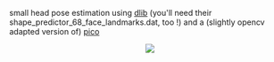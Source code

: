small head pose estimation using 
    [dlib](http://sourceforge.net/projects/dclib/files/dlib/) (you'll need their shape_predictor_68_face_landmarks.dat, too !)
	and a (slightly opencv adapted version of) [pico](https://github.com/nenadmarkus/pico)
	
<p align="center">
  <img src="https://github.com/berak/opencv_smallfry/raw/master/headpose/pose.png">
</p>
	
